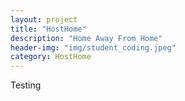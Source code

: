 ```yaml
---
layout: project
title: "HostHome"
description: "Home Away From Home"
header-img: "img/student_coding.jpeg"
category: HostHome
---
```


Testing